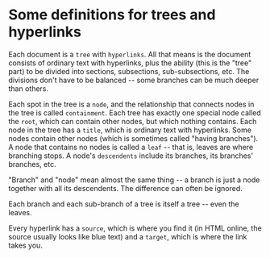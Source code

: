 # Some definitions for trees and hyperlinks

Each document is a `tree` with `hyperlinks`. All that means is the document consists of ordinary text with hyperlinks, plus the ability (this is the "tree" part) to be divided into sections, subsections, sub-subsections, etc. The divisions don't have to be balanced -- some branches can be much deeper than others.

Each spot in the tree is a `node`, and the relationship that connects nodes in the tree is called `containment`. Each tree has exactly one special node called the `root`, which can contain other nodes, but which nothing contains. Each node in the tree has a `title`, which is ordinary text with hyperlinks. Some nodes contain other nodes (which is sometimes called "having branches"). A node that contains no nodes is called a `leaf` -- that is, leaves are where branching stops. A node's `descendents` include its branches, its branches' branches, etc.

"Branch" and "node" mean almost the same thing -- a branch is just a node together with all its descendents. The difference can often be ignored.

Each branch and each sub-branch of a tree is itself a tree -- even the leaves.

Every hyperlink has a `source`, which is where you find it (in HTML online, the source usually looks like blue text) and a `target`, which is where the link takes you.
